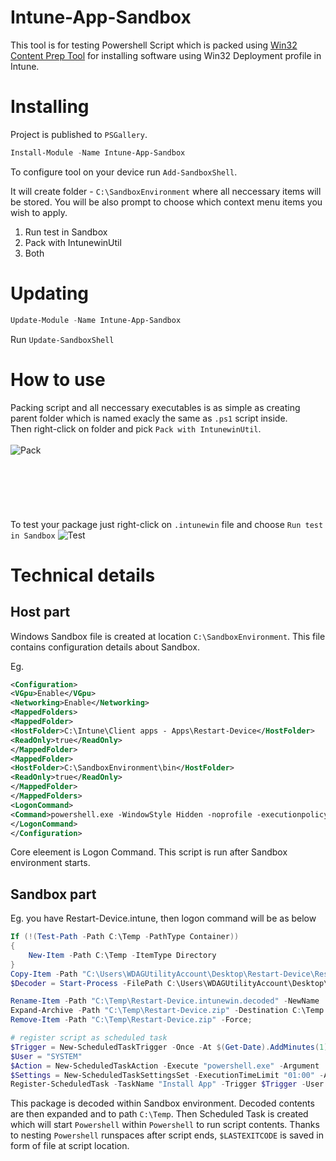 # Intune-App-Sandbox

This tool is for testing Powershell Script which is packed using [Win32 Content Prep Tool](https://github.com/microsoft/Microsoft-Win32-Content-Prep-Tool) for installing software using Win32 Deployment profile in Intune.

# Installing

Project is published to `PSGallery`.
```powershell
Install-Module -Name Intune-App-Sandbox
```
To configure tool on your device run `Add-SandboxShell`.

It will create folder - `C:\SandboxEnvironment` where all neccessary items will be stored.
You will be also prompt to choose which context menu items you wish to apply.
1. Run test in Sandbox
1. Pack with IntunewinUtil
1. Both

# Updating

```powershell
Update-Module -Name Intune-App-Sandbox
```
Run `Update-SandboxShell`

# How to use
Packing script and all neccessary executables is as simple as creating parent folder which is named exacly the same as `.ps1` script inside.<br>
Then right-click on folder and pick `Pack with IntunewinUtil`.
<br><br>
![Pack](packintuneutil.gif)
<br><br><br><br><br><br><br>
To test your package just right-click on `.intunewin` file and choose
`Run test in Sandbox`
![Test](testsandbox.gif)

# Technical details
## Host part
Windows Sandbox file is created at location `C:\SandboxEnvironment`.
This file contains configuration details about Sandbox.

Eg.
```xml
<Configuration>
<VGpu>Enable</VGpu>
<Networking>Enable</Networking>
<MappedFolders>
<MappedFolder>
<HostFolder>C:\Intune\Client apps - Apps\Restart-Device</HostFolder>
<ReadOnly>true</ReadOnly>
</MappedFolder>
<MappedFolder>
<HostFolder>C:\SandboxEnvironment\bin</HostFolder>
<ReadOnly>true</ReadOnly>
</MappedFolder>
</MappedFolders>
<LogonCommand>
<Command>powershell.exe -WindowStyle Hidden -noprofile -executionpolicy bypass -Command C:\Users\WDAGUtilityAccount\Desktop\bin\Restart-Device_LogonCommand.ps1</Command>
</LogonCommand>
</Configuration>
```

Core eleement is Logon Command.
This script is run after Sandbox environment starts.

## Sandbox part
Eg. you have Restart-Device.intune, then logon command will be as below
```powershell
If (!(Test-Path -Path C:\Temp -PathType Container))
{
	New-Item -Path C:\Temp -ItemType Directory
}
Copy-Item -Path "C:\Users\WDAGUtilityAccount\Desktop\Restart-Device\Restart-Device.intunewin" -Destination C:\Temp
$Decoder = Start-Process -FilePath C:\Users\WDAGUtilityAccount\Desktop\bin\IntuneWinAppUtilDecoder.exe -ArgumentList "C:\Temp\Restart-Device.intunewin /s" -NoNewWindow -PassThru -Wait

Rename-Item -Path "C:\Temp\Restart-Device.intunewin.decoded" -NewName 'Restart-Device.zip' -Force;
Expand-Archive -Path "C:\Temp\Restart-Device.zip" -Destination C:\Temp -Force;
Remove-Item -Path "C:\Temp\Restart-Device.zip" -Force;

# register script as scheduled task
$Trigger = New-ScheduledTaskTrigger -Once -At $(Get-Date).AddMinutes(1)
$User = "SYSTEM"
$Action = New-ScheduledTaskAction -Execute "powershell.exe" -Argument '-ex bypass "powershell {& C:\Temp\Restart-Device.ps1};New-Item C:\Temp\$Lastexitcode.code -force"'
$Settings = New-ScheduledTaskSettingsSet -ExecutionTimeLimit "01:00" -AllowStartIfOnBatteries
Register-ScheduledTask -TaskName "Install App" -Trigger $Trigger -User $User -Action $Action -Settings $Settings -Force
```
This package is decoded within Sandbox environment.
Decoded contents are then expanded and to path `C:\Temp`.
Then Scheduled Task is created which will start `Powershell` within `Powershell` to run script contents.
Thanks to nesting `Powershell` runspaces after script ends, `$LASTEXITCODE` is saved in form of file at script location.
